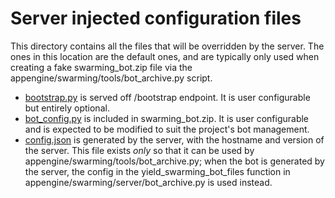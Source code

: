 # Server injected configuration files

This directory contains all the files that will be overridden by the server.
The ones in this location are the default ones, and are typically only used
when creating a fake swarming_bot.zip file via the
appengine/swarming/tools/bot_archive.py script.

*   [bootstrap.py](bootstrap.py) is served off /bootstrap endpoint. It is user
    configurable but entirely optional.
*   [bot_config.py](bot_config.py) is included in swarming_bot.zip. It is user
    configurable and is expected to be modified to suit the project's bot
    management.
*   [config.json](config.json) is generated by the server, with the hostname
    and version of the server. This file exists *only* so that it can be used
    by appengine/swarming/tools/bot_archive.py; when the bot is generated by
    the server, the config in the yield_swarming_bot_files function in
    appengine/swarming/server/bot_archive.py is used instead.
